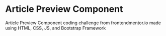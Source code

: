 # Article Preview Component
 Article Preview Component coding challenge from frontendmentor.io made using HTML, CSS, JS, and Bootstrap Framework

